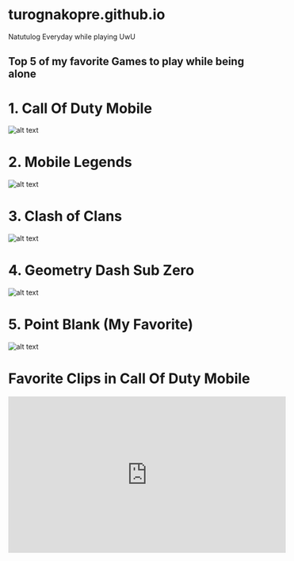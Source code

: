 # turognakopre.github.io
Natutulog Everyday while playing UwU

## Top 5 of my favorite Games to play while being alone

# 1. Call Of Duty Mobile
![alt text](https://codm.garena.com/static/images/Main-page/P1/main-kv.jpg)
# 2. Mobile Legends
![alt text](https://cdn1.dotesports.com/wp-content/uploads/2021/12/02221305/mlbb.png)
# 3. Clash of Clans
![alt text](https://gamingonphone.com/wp-content/uploads/2021/03/91duOGX58CL-1.jpg)
# 4. Geometry Dash Sub Zero
![alt text](https://static.wikia.nocookie.net/logopedia/images/0/01/GeometryDashSubZero.png/revision/latest?cb=20211123133320)
# 5. Point Blank  (My Favorite)
![alt text](https://pointblank.zepetto.com/images/pbph_verkr.jpg)

# Favorite Clips in Call Of Duty Mobile
<iframe width="560" height="315" src="https://www.youtube.com/embed/UkcgmL8B91c" title="YouTube video player" frameborder="0" allow="accelerometer; autoplay; clipboard-write; encrypted-media; gyroscope; picture-in-picture" allowfullscreen></iframe>
